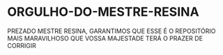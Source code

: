 # ORGULHO-DO-MESTRE-RESINA
PREZADO MESTRE RESINA, GARANTIMOS QUE ESSE É O REPOSITÓRIO MAIS MARAVILHOSO QUE VOSSA MAJESTADE TERÁ O PRAZER DE CORRIGIR
